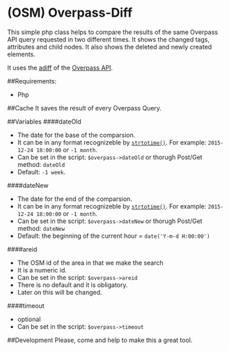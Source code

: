 # (OSM) Overpass-Diff
This simple php class helps to compare the results of the same Overpass API query requested in two different times. It shows the changed tags, attributes and child nodes. It also shows the deleted and newly created elements.

It uses the [adiff](http://wiki.openstreetmap.org/wiki/Overpass_API/Overpass_QL#Augmented_Delta_between_two_dates_.28.22adiff.22.29) of the [Overpass API](http://wiki.openstreetmap.org/wiki/Overpass_API).

##Requirements:
- Php

##Cache
It saves the result of every Overpass Query.

##Variables
####dateOld
- The date for the base of the comparsion.
- It can be in any format recognizeble by [`strtotime()`](http://php.net/manual/en/function.strtotime.php). For example: `2015-12-24 18:00:00` or `-1 month`.
- Can be set in the script: `$overpass->dateOld` or thorugh Post/Get method: `dateOld`
- Default: `-1 week`.

####dateNew
- The date for the end of the comparsion.
- It can be in any format recognizeble by [`strtotime()`](http://php.net/manual/en/function.strtotime.php). For example: `2015-12-24 18:00:00` or `-1 month`.
- Can be set in the script: `$overpass->dateNew` or thorugh Post/Get method: `dateNew` 
- Default: the beginning of the current hour = `date('Y-m-d H:00:00')`

####areid
- The OSM id of the area in that we make the search
- It is a numeric id.
- Can be set in the script: `$overpass->areid` 
- There is no default and it is obligatory.
- Later on this will be changed.

####timeout
- optional
- Can be set in the script: `$overpass->timeout` 

##Development
Please, come and help to make this a great tool.